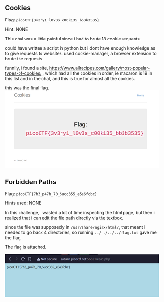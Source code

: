## Cookies

Flag: ```picoCTF{3v3ry1_l0v3s_c00k135_bb3b3535}```

Hint: NONE

This chal was a little painful since i had to brute 18 cookie requests.

could have written a script in python but i dont have enough knowledge as to give requests to websites.
used cookie-manager, a browser extension to brute the requests.

funnily, i found a site, https://www.allrecipes.com/gallery/most-popular-types-of-cookies/ , which had all the cookies in order, ie macaron is 19 in this list and in the chal, and this is true for almost all the cookies.

this was the final flag.
![ALT TEXT](/assets/cookies_tp2.png)

## Forbidden Paths

Flag: ```picoCTF{7h3_p47h_70_5ucc355_e5a6fcbc}```

Hints used: NONE

In this challenge, i wasted a lot of time inspecting the html page, but then i realized that i can edit the file path directly via the textbox.

since the file was supposedly in ```/usr/share/nginx/html/```, that meant i needed to go back 4 directories, so running ```../../../../flag.txt``` gave me the flag.

The flag is attached.

![forbidden](/assets/forbidden_tp2.png)
